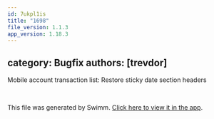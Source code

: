 ```yaml
---
id: 7ukpl1is
title: "1698"
file_version: 1.1.3
app_version: 1.18.3
---
```


## category: Bugfix authors: \[trevdor\]

Mobile account transaction list: Restore sticky date section headers

<br/>

This file was generated by Swimm. [Click here to view it in the app](https://app.swimm.io/repos/Z2l0aHViJTNBJTNBYWN0dWFsJTNBJTNBc2FuanBhcmVlaw==/docs/7ukpl1is).
